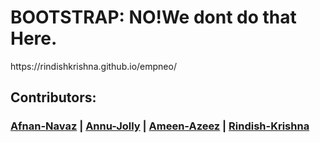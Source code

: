 <h1>BOOTSTRAP: NO!We dont do that Here.</h1>
https://rindishkrishna.github.io/empneo/
<h2>Contributors:</h2>
<h3>
<a href="https://github.com/Afnan-Navaz">Afnan-Navaz</a> | <a href="https://github.com/annu12340">Annu-Jolly</a> | <a href="https://github.com/ameen4455">Ameen-Azeez</a> | <a href="https://github.com/rindishkrishna">Rindish-Krishna</a>

</h3>









